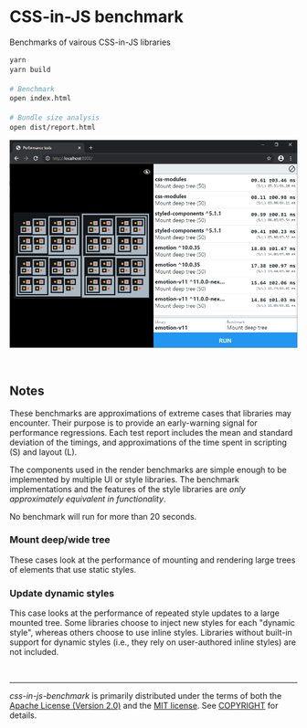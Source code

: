 CSS-in-JS benchmark
========
Benchmarks of vairous CSS-in-JS libraries

```bash
yarn
yarn build

# Benchmark
open index.html

# Bundle size analysis
open dist/report.html
```

![Sample image](https://raw.githubusercontent.com/simnalamburt/i/master/css-in-js-benchmark/sample.png)

&nbsp;

## Notes

These benchmarks are approximations of extreme cases that libraries may
encounter. Their purpose is to provide an early-warning signal for performance
regressions. Each test report includes the mean and standard deviation of the
timings, and approximations of the time spent in scripting (S) and layout (L).

The components used in the render benchmarks are simple enough to be
implemented by multiple UI or style libraries. The benchmark implementations
and the features of the style libraries are _only approximately equivalent in
functionality_.

No benchmark will run for more than 20 seconds.

### Mount deep/wide tree

These cases look at the performance of mounting and rendering large trees of
elements that use static styles.

### Update dynamic styles

This case looks at the performance of repeated style updates to a large mounted
tree. Some libraries choose to inject new styles for each "dynamic style",
whereas others choose to use inline styles. Libraries without built-in support
for dynamic styles (i.e., they rely on user-authored inline styles) are not
included.

&nbsp;

--------
*css-in-js-benchmark* is primarily distributed under the terms of both the
[Apache License (Version 2.0)] and the [MIT license]. See [COPYRIGHT] for
details.

[MIT license]: LICENSE-MIT
[Apache License (Version 2.0)]: LICENSE-APACHE
[COPYRIGHT]: COPYRIGHT
